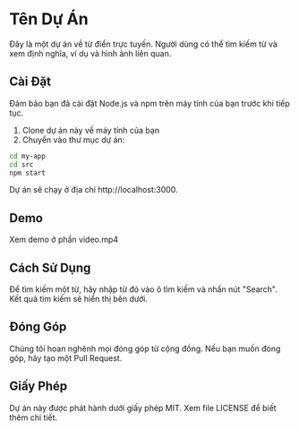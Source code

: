 # Tên Dự Án

Đây là một dự án về từ điển trực tuyến. Người dùng có thể tìm kiếm từ và xem định nghĩa, ví dụ và hình ảnh liên quan.

## Cài Đặt

Đảm bảo bạn đã cài đặt Node.js và npm trên máy tính của bạn trước khi tiếp tục.

1. Clone dự án này về máy tính của bạn
2. Chuyển vào thư mục dự án:

```bash
cd my-app
cd src
npm start
```
Dự án sẽ chạy ở địa chỉ http://localhost:3000.

## Demo
Xem demo ở phần video.mp4

## Cách Sử Dụng
Để tìm kiếm một từ, hãy nhập từ đó vào ô tìm kiếm và nhấn nút "Search". Kết quả tìm kiếm sẽ hiển thị bên dưới.

## Đóng Góp
Chúng tôi hoan nghênh mọi đóng góp từ cộng đồng. Nếu bạn muốn đóng góp, hãy tạo một Pull Request.

## Giấy Phép
Dự án này được phát hành dưới giấy phép MIT. Xem file LICENSE để biết thêm chi tiết. 
